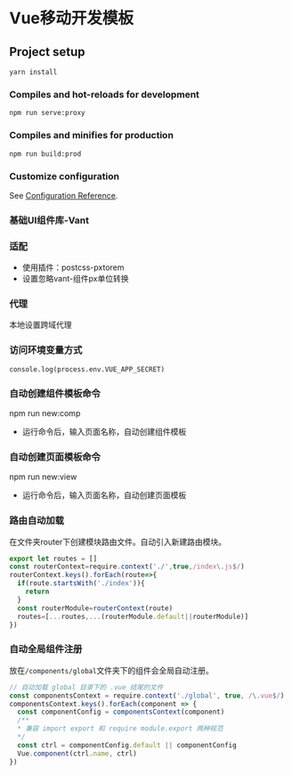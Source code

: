 # Vue移动开发模板

## Project setup
```
yarn install
```

### Compiles and hot-reloads for development
```
npm run serve:proxy
```

### Compiles and minifies for production
```
npm run build:prod
```

### Customize configuration
See [Configuration Reference](https://cli.vuejs.org/zh/config/).

### 基础UI组件库-Vant

### 适配
* 使用插件：postcss-pxtorem
* 设置忽略vant-组件px单位转换

### 代理
本地设置跨域代理
### 访问环境变量方式
 `console.log(process.env.VUE_APP_SECRET)`
### 自动创建组件模板命令
npm run new:comp

* 运行命令后，输入页面名称，自动创建组件模板
### 自动创建页面模板命令
npm run new:view

* 运行命令后，输入页面名称，自动创建页面模板
### 路由自动加载
在文件夹router下创建模块路由文件。自动引入新建路由模块。

```js
export let routes = []
const routerContext=require.context('./',true,/index\.js$/)
routerContext.keys().forEach(route=>{
  if(route.startsWith('./index')){
    return
  }
  const routerModule=routerContext(route)
  routes=[...routes,...(routerModule.default||routerModule)]
})
```
### 自动全局组件注册
放在`/components/global`文件夹下的组件会全局自动注册。

```js
// 自动加载 global 目录下的 .vue 结尾的文件
const componentsContext = require.context('./global', true, /\.vue$/)
componentsContext.keys().forEach(component => {
  const componentConfig = componentsContext(component)
  /**
  * 兼容 import export 和 require module.export 两种规范
  */
  const ctrl = componentConfig.default || componentConfig
  Vue.component(ctrl.name, ctrl)
})
```